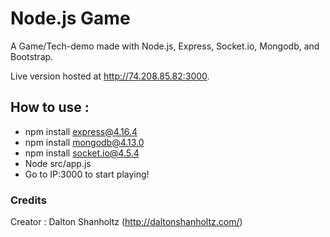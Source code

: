 Node.js Game
===

A Game/Tech-demo made with Node.js, Express, Socket.io, Mongodb, and Bootstrap.

Live version hosted at http://74.208.85.82:3000.

## How to use :

  - npm install express@4.16.4
  - npm install mongodb@4.13.0
  - npm install socket.io@4.5.4
  - Node src/app.js
  - Go to IP:3000 to start playing!
  
### Credits

Creator : Dalton Shanholtz (http://daltonshanholtz.com/)
